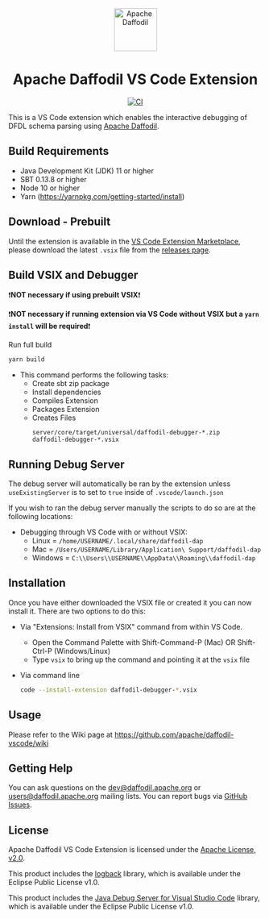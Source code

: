 <!--
  Licensed to the Apache Software Foundation (ASF) under one or more
  contributor license agreements.  See the NOTICE file distributed with
  this work for additional information regarding copyright ownership.
  The ASF licenses this file to You under the Apache License, Version 2.0
  (the "License"); you may not use this file except in compliance with
  the License.  You may obtain a copy of the License at

      http://www.apache.org/licenses/LICENSE-2.0

  Unless required by applicable law or agreed to in writing, software
  distributed under the License is distributed on an "AS IS" BASIS,
  WITHOUT WARRANTIES OR CONDITIONS OF ANY KIND, either express or implied.
  See the License for the specific language governing permissions and
  limitations under the License.
-->

<div align="center">

<img src="https://daffodil.apache.org/assets/themes/apache/img/apache-daffodil-logo.png" height="85" alt="Apache Daffodil"/>

# Apache Daffodil VS Code Extension

[![CI](https://github.com/apache/daffodil-vscode/workflows/CI/badge.svg)](https://github.com/apache/daffodil-vscode/actions/workflows/CI.yml)

</div>

This is a VS Code extension which enables the interactive debugging of DFDL schema parsing using [Apache Daffodil](https://daffodil.apache.org/).

## Build Requirements

- Java Development Kit (JDK) 11 or higher
- SBT 0.13.8 or higher
- Node 10 or higher
- Yarn (https://yarnpkg.com/getting-started/install)

## Download - Prebuilt

Until the extension is available in the [VS Code Extension Marketplace](https://marketplace.visualstudio.com/vscode), please download the latest `.vsix` file from the [releases page](https://github.com/apache/daffodil-vscode/releases).

## Build VSIX and Debugger

:exclamation:**NOT necessary if using prebuilt VSIX**:exclamation:

:exclamation:**NOT necessary if running extension via VS Code without VSIX but a `yarn install` will be required**:exclamation:

Run full build

```bash
yarn build
```

- This command performs the following tasks:
  - Create sbt zip package
  - Install dependencies
  - Compiles Extension
  - Packages Extension
  - Creates Files
    ```
    server/core/target/universal/daffodil-debugger-*.zip
    daffodil-debugger-*.vsix
    ```

## Running Debug Server

The debug server will automatically be ran by the extension unless `useExistingServer` is to set to `true` inside of `.vscode/launch.json`

If you wish to ran the debug server manually the scripts to do so are at the following locations:

- Debugging through VS Code with or without VSIX:
  - Linux = `/home/USERNAME/.local/share/daffodil-dap`
  - Mac = `/Users/USERNAME/Library/Application\ Support/daffodil-dap`
  - Windows = `C:\\Users\\USERNAME\\AppData\\Roaming\\daffodil-dap`

## Installation

Once you have either downloaded the VSIX file or created it you can now install it. There are two options to do this:

- Via "Extensions: Install from VSIX" command from within VS Code.

  - Open the Command Palette with Shift-Command-P (Mac) OR Shift-Ctrl-P (Windows/Linux)
  - Type `vsix` to bring up the command and pointing it at the `vsix` file

- Via command line
  ```bash
  code --install-extension daffodil-debugger-*.vsix
  ```

## Usage

Please refer to the Wiki page at https://github.com/apache/daffodil-vscode/wiki

## Getting Help

You can ask questions on the dev@daffodil.apache.org or
users@daffodil.apache.org mailing lists. You can report bugs via
[GitHub Issues].

## License

Apache Daffodil VS Code Extension is licensed under the [Apache License, v2.0].

[apache license, v2.0]: https://www.apache.org/licenses/LICENSE-2.0
[github issues]: https://github.com/apache/daffodil-vscode/issues

This product includes the [logback](https://github.com/qos-ch/logback) library, which is available under the Eclipse Public License v1.0.

This product includes the [Java Debug Server for Visual Studio Code](https://github.com/microsoft/java-debug) library, which is available under the Eclipse Public License v1.0.
